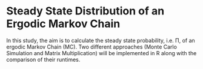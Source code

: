 # Steady State Distribution of an Ergodic Markov Chain
In this study, the aim is to calculate the steady state probability, i.e. Π, of an ergodic Markov Chain (MC). Two different approaches (Monte Carlo Simulation and Matrix Multiplication) will be implemented in R along with the comparison of their runtimes. 
